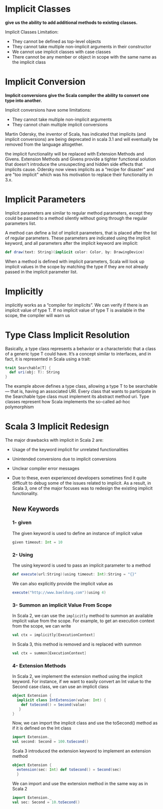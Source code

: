 # Implicit Classes
**give us the ability to add additional methods to existing classes.**

Implicit Classes Limitation:
- They cannot be defined as top-level objects
- They cannot take multiple non-implicit arguments in their constructor
- We cannot use implicit classes with case classes
- There cannot be any member or object in scope with the same
name as the implicit class
# Implicit Conversion

**Implicit conversions give the Scala compiler the ability to convert one type into another.**

Implicit conversions have some limitations:

- They cannot take multiple non-implicit arguments
- They cannot chain multiple implicit conversions


Martin Odersky, the inventor of Scala, has indicated that implicits (and implicit conversions) are being deprecated in scala 3.1 and will eventually be removed from the language altogether.

the implicit functionality will be replaced with Extension Methods and Givens.
Extension Methods and Givens provide a tighter functional solution that doesn't introduce the unsuspecting and hidden side effects that implicits cause.
Odersky now views implicits as a “recipe for disaster" and are "too implicit" which was his motivation to replace their functionality in 3.x.

# Implicit Parameters

Implicit parameters are similar to regular method parameters, except they could be passed to a method silently without going through the regular parameters list.

A method can define a list of implicit parameters, that is placed after the list of regular parameters. These parameters are indicated using the implicit keyword, and all parameters after the implicit keyword are implicit:
```scala
def draw(text: String)(implicit color: Color, by: DrawingDevice)
```
When a method is defined with implicit parameters, Scala will look up implicit values in the scope by matching the type if they are not already passed in the implicit parameter list.

# Implicitly

implicitly works as a “compiler for implicits”. We can verify if there is an implicit value of type T. If no implicit value of type T is available in the scope, the compiler will warn us

# Type Class Implicit Resolution

Basically, a type class represents a behavior or a characteristic that a class of a generic type T could have. It’s a concept similar to interfaces, and in fact, it is represented in Scala using a trait:

```scala
trait Searchable[T] {
  def uri(obj: T): String
}
```
The example above defines a type class, allowing a type T to be searchable — that is, having an associated URI. Every class that wants to participate in the Searchable type class must implement its abstract method uri.
Type classes represent how Scala  implements the so-called ad-hoc polymorphism

# Scala 3 Implicit Redesign

The major drawbacks with implicit in Scala 2 are:

- Usage of the keyword implicit for unrelated functionalities
- Unintended conversions due to implicit conversions
- Unclear compiler error messages
- Due to these, even experienced developers sometimes find it quite difficult to debug some of the issues related to implicit. As a result, in Scala 3, one of the major focuses was to redesign the existing implicit functionality.
    ## New Keywords
    ### 1- given

    The given keyword is used to define an instance of implicit value
    ```scala
    given timeout: Int = 10 
    ```
    ### 2- Using
  The using keyword is used to pass an implicit parameter to a method
    ```scala
    def execute(url:String)(using timeout: Int):String = "{}"
    ```
  We can also explicitly provide the implicit value as
    ```scala
  execute("http://www.baeldung.com")(using 4)
    ```
  
  ### 3-  Summon an implicit Value From Scope
  In Scala 2, we can use the `implicitly` method to summon an available implicit value from the scope. For example, to get an execution context from the scope, we can write
  ```scala
  val ctx = implicitly[ExecutionContext]
  ```
  In Scala 3, this method is removed and is replaced with summon
  ```scala
  val ctx = summon[ExecutionContext]
  ```
  ### 4- Extension Methods
  In Scala 2, we implement the extension method using the implicit keyword. For instance, if we want to easily convert an Int value to the Second case class, we can use an implicit class
  ```scala
  object Extension {
    implicit class IntExtension(value: Int) {
      def toSecond() = Second(value)
     }
  }
  ```
  Now, we can import the implicit class and use the toSecond() method as if it is defined on the Int class
  ```scala
  import Extension._
  val second: Second = 100.toSecond()
  ```
  Scala 3 introduced the extension keyword to implement an extension method
  ```scala
  object Extension {
    extension(sec: Int) def toSecond() = Second(sec)
    }
  ```
  We can import and use the extension method in the same way as in Scala 2
  ```scala
  import Extension._
  val sec: Second = 10.toSecond()
  ```  

